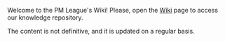 Welcome to the PM League's Wiki! 
Please, open the [Wiki](https://github.com/PM-League/wiki/wiki) page to access our knowledge repository.

The content is not definitive, and it is updated on a regular basis.
